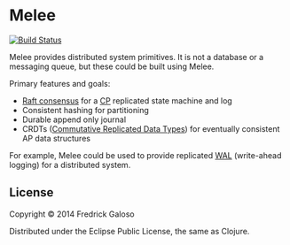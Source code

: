 # Melee

[![Build Status](https://travis-ci.org/wayoutmind/melee.png?branch=master)](https://travis-ci.org/wayoutmind/melee)

Melee provides distributed system primitives. It is not a database or a messaging queue, but these could be built using Melee.

Primary features and goals:

- [Raft consensus](http://raftconsensus.github.io/) for a [CP](http://henryr.github.io/cap-faq/) replicated state machine and log
- Consistent hashing for partitioning
- Durable append only journal
- CRDTs ([Commutative Replicated Data Types](http://pagesperso-systeme.lip6.fr/Marc.Shapiro/papers/RR-6956.pdf)) for eventually consistent AP data structures

For example, Melee could be used to provide replicated [WAL](http://en.wikipedia.org/wiki/Write-ahead_logging) (write-ahead logging) for a distributed system.

## License

Copyright © 2014 Fredrick Galoso

Distributed under the Eclipse Public License, the same as Clojure.
